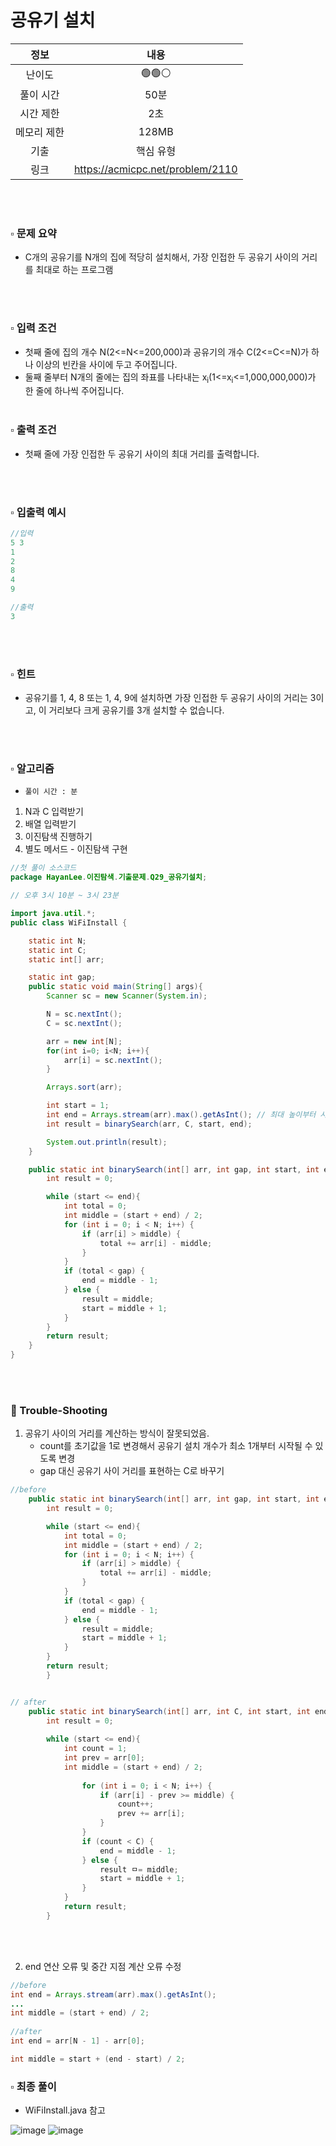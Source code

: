 # 공유기 설치

|   정보    |  내용   |
|:-------:|:-----:|
|   난이도   | 🟢🟢⚪ |
|  풀이 시간  |  50분  | 
|  시간 제한  |  2초   |
| 메모리 제한  | 128MB |
| 기출 | 핵심 유형 |
| 링크 | https://acmicpc.net/problem/2110 |

<br>
<br>

### ▫️ 문제 요약
- C개의 공유기를 N개의 집에 적당히 설치해서, 가장 인접한 두 공유기 사이의 거리를 최대로 하는 프로그램

<br>
<br>

### ▫️ 입력 조건
- 첫째 줄에 집의 개수 N(2<=N<=200,000)과 공유기의 개수 C(2<=C<=N)가 하나 이상의 빈칸을 사이에 두고 주어집니다.
- 둘째 줄부터 N개의 줄에는 집의 좌표를 나타내는 x<sub>i</sub>(1<=x<sub>i</sub><=1,000,000,000)가 한 줄에 하나씩 주어집니다.
  <br>
  <br>

### ▫️ 출력 조건
- 첫째 줄에 가장 인접한 두 공유기 사이의 최대 거리를 출력합니다.

<br>
<br>

### ▫️ 입출력 예시
```java
//입력
5 3
1
2
8
4
9
```
```java
//출력
3
```

<br>
<br>

### ▫️ 힌트
- 공유기를 1, 4, 8 또는 1, 4, 9에 설치하면 가장 인접한 두 공유기 사이의 거리는 3이고, 이 거리보다 크게 공유기를 3개 설치할 수 없습니다.
<br>
<br>

### ▫️ 알고리즘
- ```풀이 시간 : 분```
1. N과 C 입력받기
2. 배열 입력받기
3. 이진탐색 진행하기
4. 별도 메서드 - 이진탐색 구현

```java
//첫 풀이 소스코드
package HayanLee.이진탐색.기출문제.Q29_공유기설치;

// 오후 3시 10분 ~ 3시 23분

import java.util.*;
public class WiFiInstall {

    static int N;
    static int C;
    static int[] arr;

    static int gap;
    public static void main(String[] args){
        Scanner sc = new Scanner(System.in);

        N = sc.nextInt();
        C = sc.nextInt();

        arr = new int[N];
        for(int i=0; i<N; i++){
            arr[i] = sc.nextInt();
        }

        Arrays.sort(arr);

        int start = 1;
        int end = Arrays.stream(arr).max().getAsInt(); // 최대 높이부터 시작
        int result = binarySearch(arr, C, start, end);

        System.out.println(result);
    }

    public static int binarySearch(int[] arr, int gap, int start, int end){
        int result = 0;

        while (start <= end){
            int total = 0;
            int middle = (start + end) / 2;
            for (int i = 0; i < N; i++) {
                if (arr[i] > middle) {
                    total += arr[i] - middle;
                }
            }
            if (total < gap) {
                end = middle - 1;
            } else {
                result = middle;
                start = middle + 1;
            }
        }
        return result;
    }
}

```

<br>
<br>

### 🚀 Trouble-Shooting

1. 공유기 사이의 거리를 계산하는 방식이 잘못되었음.
   - count를 초기값을 1로 변경해서 공유기 설치 개수가 최소 1개부터 시작될 수 있도록 변경
   - gap 대신 공유기 사이 거리를 표현하는 C로 바꾸기

```java
//before
    public static int binarySearch(int[] arr, int gap, int start, int end){
        int result = 0;

        while (start <= end){
            int total = 0;
            int middle = (start + end) / 2;
            for (int i = 0; i < N; i++) {
                if (arr[i] > middle) {
                    total += arr[i] - middle;
                }
            }
            if (total < gap) {
                end = middle - 1;
            } else {
                result = middle;
                start = middle + 1;
            }
        }
        return result;
        }


// after
    public static int binarySearch(int[] arr, int C, int start, int end){
        int result = 0;
    
        while (start <= end){
            int count = 1;
            int prev = arr[0];
            int middle = (start + end) / 2;
            
                for (int i = 0; i < N; i++) {
                    if (arr[i] - prev >= middle) {
                        count++;
                        prev += arr[i];
                    }
                }
                if (count < C) {
                    end = middle - 1;
                } else {
                    result ㅁ= middle;
                    start = middle + 1;
                }
            }
            return result;
        }
```
<br>
<br>

2. end 연산 오류 및 중간 지점 계산 오류 수정
```java
//before
int end = Arrays.stream(arr).max().getAsInt();
...
int middle = (start + end) / 2;
        
//after
int end = arr[N - 1] - arr[0];

int middle = start + (end - start) / 2;
```

### ▫️ 최종 풀이
- WiFiInstall.java 참고

![image](https://github.com/hayannn/2L24-Algo-Study/assets/102213509/4071dcbb-81f4-4c68-9cf0-8359850467cf)
![image](https://github.com/hayannn/2L24-Algo-Study/assets/102213509/a2d43cfc-0cf4-468d-9221-510c55f8fe16)